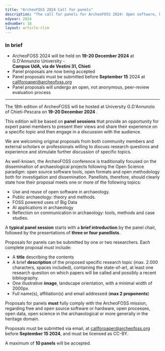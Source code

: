 ```yaml
---
title: "ArcheoFOSS 2024 Call for panels"
description: "The call for panels for ArcheoFOSS 2024: Open software, hardware, processes, data and formats in archaeological research is now available"
edyear: 2024
ednumber: 18
layout: article-slim
---
```


### In brief

- ArcheoFOSS 2024 will be held on **19-20 December 2024** at G.D'Annunzio University -  
**Campus UdA, via de Vestini 31, Chieti** 
- Panel proposals are now being accepted
- Panel proposals must be submitted before **September 15** 2024 at [callforpaper@archeofoss.org](mailto:callforpaper@archeofoss.org)
- Panel proposals will undergo an open, not anonymous, peer-review evaluation process

---

The 18th edition of ArcheoFOSS will be hosted at University G.D'Annunzio of Chieti-Pescara  on **19-20 December 2024** .

This edition will be based on **panel sessions** that provide an opportunity for expert panel members to present their views and share their experience on a specific topic and then engage in a discussion with the audience.

We are welcoming original proposals from both community members and external scholars or professionals willing to discuss research questions and experience and stimulate further discussion of specific topics.

As well-known, the ArcheoFOSS conference is traditionally focused on the dissemination of archaeological projects following the Open Science paradigm:  open source software tools, open formats and open methodology both for investigation and dissemination. Panellists, therefore, should clearly state how their proposal meets one or more of the following topics:

- Use and reuse of open software in archaeology.
- Public archaeology: theory and methods.
- FOSS powered uses of Big Data
- AI applications in archaeology
- Reflection on communication in archaeology: tools, methods and case studies.

A **typical panel session** starts with a **brief introduction** by the panel chair, followed by the presentations of **three or four panellists**.

Proposals for panels can be submitted by one or two researchers. Each complete proposal must include:

- A **title** describing the contents
- A brief **description** of the proposed specific research topic (max. 2.000 characters, spaces included), containing the state-of-art, at least one research question on which papers will be called and possibly a recent bibliography.
- One illustrative **image**, landscape orientation, with a minimal width of 2000px.
- Full name(s), affiliation(s) and email addressed (**max 2 proponents**)

Proposals for panels **must** fully comply with the ArcheoFOSS mission, regarding free and open source software or hardware, open processes, open data, open science in the archaeological or more generally in the heritage domain.

Proposals must be submitted via email, at [callforpaper@archeofoss.org](mailto:callforpaper@archeofoss.org) before **September 15 2024**, and must be licensed as CC-BY.

A maximum of **10 panels** will be accepted.

